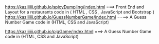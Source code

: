 <!-- https://kaziiiiii.github.io/dashbaord/index.html ===> Dashbaord (Front End layout ) -->

https://kaziiiiii.github.io/spicyDumpling/index.html     ===>  Front End and  Layout for a restaurants  code in ( HTML , CSS , JavaScript and  Bootstrap  )   
https://kaziiiiii.github.io/GuessNumberGame/index.html  ====> A Guess Number Game code in (HTML, CSS and JavaScript)

https://kaziiiiii.github.io/pigGame/index.html  ===> A Guess Number Game code in (HTML, CSS and JavaScript)




